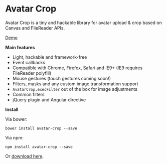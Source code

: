 # Avatar Crop

Avatar Crop is a tiny and hackable library for avatar upload & crop based on Canvas and FileReader APIs.

[Demo](http://edoardocavazza.github.io/avatar-crop/)

**Main features**

* Light, hackable and framework-free
* Event callbacks
* Compatible with Chrome, Firefox, Safari and IE9+ (IE9 requires FileReader polyfill)
* Mouse gestures (touch gestures coming soon!)
* Filters, masks and any custom image transformation support
* `AvatarCrop.execFilter` out of the box for image adjustments
* Common filters
* jQuery plugin and Angular directive

**Install**

Via bower:

	bower install avatar-crop --save
	
Via npm:

	npm install avatar-crop --save
	
Or [download here](https://github.com/edoardocavazza/avatar-crop/archive/master.zip).